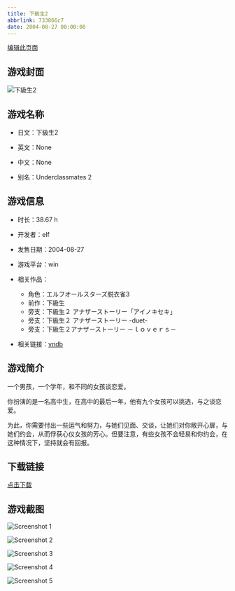```yaml
---
title: 下級生2
abbrlink: 733866c7
date: 2004-08-27 00:00:00
---
```

[编辑此页面](https://github.com/ACG-3/ADV3-source/blob/main/source/_posts/games/%E4%B8%8B%E7%B4%9A%E7%94%9F2.md)

## 游戏封面

![下級生2](https%3A//pan.timero.xyz/onedrive/img_lib_001/%E4%B8%8B%E7%B4%9A%E7%94%9F2_cover.avif)


## 游戏名称

- 日文：下級生2
- 英文：None
- 中文：None

- 别名：Underclassmates 2


## 游戏信息

- 时长：38.67 h
- 开发者：elf
- 发售日期：2004-08-27
- 游戏平台：win
- 相关作品：
   - 角色：エルフオールスターズ脱衣雀3
   - 前作：下級生
   - 旁支：下級生２ アナザーストーリー「アイノキセキ」
   - 旁支：下級生２ アナザーストーリー -duet-
   - 旁支：下級生２アナザーストーリー －ｌｏｖｅｒｓ－

- 相关链接：[vndb](https://vndb.org/v1083)


## 游戏简介

一个男孩，一个学年，和不同的女孩谈恋爱。

你扮演的是一名高中生，在高中的最后一年，他有九个女孩可以挑选，与之谈恋爱。

为此，你需要付出一些运气和努力，与她们见面、交谈，让她们对你敞开心扉，与她们约会，从而俘获心仪女孩的芳心。但要注意，有些女孩不会轻易和你约会，在这种情况下，坚持就会有回报。


## 下载链接

[点击下载](https://pan.timero.xyz/onedrive/adv_lib_001/%E4%B8%8B%E7%B4%9A%E7%94%9F2)


## 游戏截图


![Screenshot 1](https%3A//pan.timero.xyz/onedrive/img_lib_001/%E4%B8%8B%E7%B4%9A%E7%94%9F2_Screenshot_1.avif)

![Screenshot 2](https%3A//pan.timero.xyz/onedrive/img_lib_001/%E4%B8%8B%E7%B4%9A%E7%94%9F2_Screenshot_2.avif)

![Screenshot 3](https%3A//pan.timero.xyz/onedrive/img_lib_001/%E4%B8%8B%E7%B4%9A%E7%94%9F2_Screenshot_3.avif)

![Screenshot 4](https%3A//pan.timero.xyz/onedrive/img_lib_001/%E4%B8%8B%E7%B4%9A%E7%94%9F2_Screenshot_4.avif)

![Screenshot 5](https%3A//pan.timero.xyz/onedrive/img_lib_001/%E4%B8%8B%E7%B4%9A%E7%94%9F2_Screenshot_5.avif)

